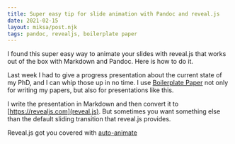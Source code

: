 ```yaml
---
title: Super easy tip for slide animation with Pandoc and reveal.js
date: 2021-02-15
layout: miksa/post.njk
tags: pandoc, revealjs, boilerplate paper
---
```


I found this super easy way to animate your slides with reveal.js that works out of the box with Markdown and Pandoc. Here is how to do it.

Last week I had to give a progress presentation about the current state of my PhD, and I can whip those up in no time. I use [Boilerplate Paper](https://github.com/neumannjs/boilerplate-paper) not only for writing my papers, but also for presentations like this.

I write the presentation in Markdown and then convert it to [https://revealjs.com](reveal.js). But sometimes you want something else than the default sliding transition that reveal.js provides. 


Reveal.js got you covered with [auto-animate](https://revealjs.com/auto-animate/)